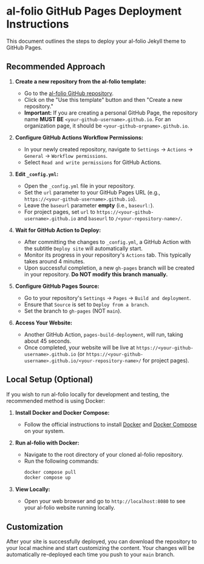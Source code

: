 # al-folio GitHub Pages Deployment Instructions

This document outlines the steps to deploy your al-folio Jekyll theme to GitHub Pages.

## Recommended Approach

1.  **Create a new repository from the al-folio template:**
    *   Go to the [al-folio GitHub repository](https://github.com/alshedivat/al-folio).
    *   Click on the "Use this template" button and then "Create a new repository."
    *   **Important:** If you are creating a personal GitHub Page, the repository name **MUST BE** `<your-github-username>.github.io`. For an organization page, it should be `<your-github-orgname>.github.io`.

2.  **Configure GitHub Actions Workflow Permissions:**
    *   In your newly created repository, navigate to `Settings` -> `Actions` -> `General` -> `Workflow permissions`.
    *   Select `Read and write permissions` for GitHub Actions.

3.  **Edit `_config.yml`:**
    *   Open the `_config.yml` file in your repository.
    *   Set the `url` parameter to your GitHub Pages URL (e.g., `https://<your-github-username>.github.io`).
    *   Leave the `baseurl` parameter **empty** (i.e., `baseurl:`).
    *   For project pages, set `url` to `https://<your-github-username>.github.io` and `baseurl` to `/<your-repository-name>/`.

4.  **Wait for GitHub Action to Deploy:**
    *   After committing the changes to `_config.yml`, a GitHub Action with the subtitle `Deploy site` will automatically start.
    *   Monitor its progress in your repository's `Actions` tab. This typically takes around 4 minutes.
    *   Upon successful completion, a new `gh-pages` branch will be created in your repository. **Do NOT modify this branch manually.**

5.  **Configure GitHub Pages Source:**
    *   Go to your repository's `Settings` -> `Pages` -> `Build and deployment`.
    *   Ensure that `Source` is set to `Deploy from a branch`.
    *   Set the branch to `gh-pages` (NOT `main`).

6.  **Access Your Website:**
    *   Another GitHub Action, `pages-build-deployment`, will run, taking about 45 seconds.
    *   Once completed, your website will be live at `https://<your-github-username>.github.io` (or `https://<your-github-username>.github.io/<your-repository-name>/` for project pages).

## Local Setup (Optional)

If you wish to run al-folio locally for development and testing, the recommended method is using Docker:

1.  **Install Docker and Docker Compose:**
    *   Follow the official instructions to install [Docker](https://docs.docker.com/get-docker/) and [Docker Compose](https://docs.docker.com/compose/install/) on your system.

2.  **Run al-folio with Docker:**
    *   Navigate to the root directory of your cloned al-folio repository.
    *   Run the following commands:
        ```bash
        docker compose pull
        docker compose up
        ```

3.  **View Locally:**
    *   Open your web browser and go to `http://localhost:8080` to see your al-folio website running locally.

## Customization

After your site is successfully deployed, you can download the repository to your local machine and start customizing the content. Your changes will be automatically re-deployed each time you push to your `main` branch.

